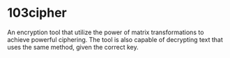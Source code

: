 # 103cipher
An encryption tool that utilize the power of matrix transformations to achieve powerful ciphering. 
The tool is also capable of decrypting text that uses the same method, given the correct key.
